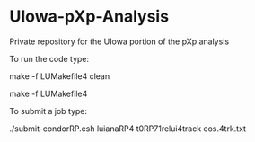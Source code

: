 # UIowa-pXp-Analysis
Private repository for the UIowa portion of the pXp analysis

To run the code type:

make -f LUMakefile4 clean

make -f LUMakefile4


To submit a job type:

./submit-condorRP.csh luianaRP4 t0RP71relui4track eos.4trk.txt

